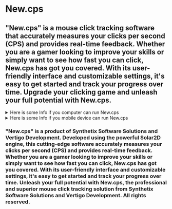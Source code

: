# New.cps

"New.cps" is a mouse click tracking software that accurately measures your clicks per second (CPS) and provides real-time feedback. Whether you are a gamer looking to improve your skills or simply want to see how fast you can click, New.cps has got you covered. With its user-friendly interface and customizable settings, it's easy to get started and track your progress over time. Upgrade your clicking game and unleash your full potential with New.cps.
--------------------------------------------------------------------

<details>
<summary>Here is some Info if you computer can run New.cps</summary>

| computer | version |
|-----:|-----------|
|     Windows| 7, 8, 10, 11|
|     Mac| 0.13.1 or latest     |
   
   
   

  


</details>

<details>
<summary>Here is some Info if you mobile device can run New.cps</summary>

| mobile device | version |
|-----:|-----------|
|     iPhone| latest |
|     Android| latest  (Idk)   |
   
   
   
  ### NOTE! Mobile support will not Come untill 2024 on any day we want or i want
  
</details>


### "New.cps" is a product of Synthetix Software Solutions and Vertigo Development. Developed using the powerful Solar2D engine, this cutting-edge software accurately measures your clicks per second (CPS) and provides real-time feedback. Whether you are a gamer looking to improve your skills or simply want to see how fast you can click, New.cps has got you covered. With its user-friendly interface and customizable settings, it's easy to get started and track your progress over time. Unleash your full potential with New.cps, the professional and superior mouse click tracking solution from Synthetix Software Solutions and Vertigo Development. All rights reserved.
